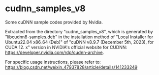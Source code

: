 # cudnn_samples_v8
Some cuDNN sample codes provided by Nvidia.

Extracted from the directory "cudnn_samples_v8", which is generated by "libcudnn8-samples.deb" in the installation method of "Local Installer for Ubuntu22.04 x86_64 (Deb)" of "cuDNN v8.9.7 (December 5th, 2023), for CUDA 12. x" version in NVIDIA's official website for CUDNN: https://developer.nvidia.com/rdp/cudnn-archive.

For specific usage instructions, please refer to: https://blog.csdn.net/weixin_47937828/article/details/141233249
